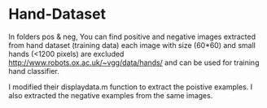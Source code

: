 # Hand-Dataset

In folders pos & neg, You can find positive and negative images extracted from hand dataset (training data) each image with size (60*60) and small hands (<1200 pixels) are excluded  http://www.robots.ox.ac.uk/~vgg/data/hands/ and can be used for training hand classifier.

I modified their displaydata.m function to extract the poistive examples. I also extracted the negative examples from the same images.
